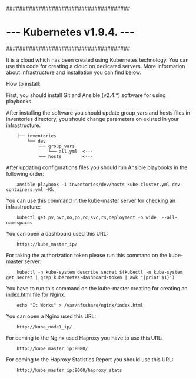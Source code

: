 ######################################
# --- Kubernetes v1.9.4. --- #
######################################

It is a cloud which has been created using Kubernetes technology. You can use this code for creating a cloud on dedicated servers. More information about infrastructure and installation you can find below.

How to install:

First, you should install Git and Ansible (v2.4.*) software for using playbooks.

After installing the software you should update group_vars and hosts files in inventories directory, you should change parameters on existed in your infrastructure.

		├── inventories
		    └── dev
		        ├── group_vars
		        │   └── all.yml  <---
		        └── hosts        <---

After updating configurations files you should run Ansible playbooks in the following order:

		ansible-playbook -i inventories/dev/hosts kube-cluster.yml dev-containers.yml -Kk

You can use this command in the kube-master server for checking an infrastructure:

		kubectl get pv,pvc,no,po,rc,svc,rs,deployment -o wide  --all-namespaces

You can open a dashboard used this URL:

		https://kube_master_ip/

For taking the authorization token please run this command on the kube-master server:

		kubectl -n kube-system describe secret $(kubectl -n kube-system get secret | grep kubernetes-dashboard-token | awk '{print $1}')

You have to run this command on the kube-master creating for creating an index.html file for Nginx. 

		echo "It Works" > /var/nfsshare/nginx/index.html

You can open a Nginx used this URL:

		http://kube_node1_ip/

For coming to the Nginx used Haproxy you have to use this URL:

		http://kube_master_ip:8080/

For coming to the Haproxy Statistics Report you should use this URL:

		http://kube_master_ip:9000/haproxy_stats

